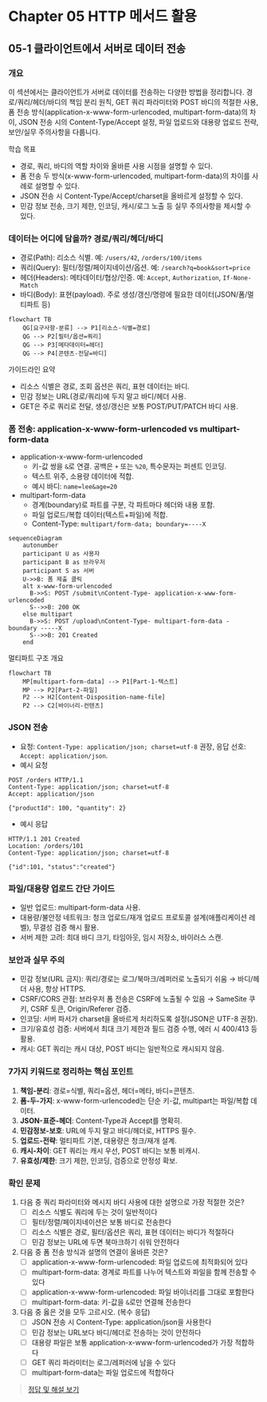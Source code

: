 # Chapter 05 HTTP 메서드 활용

## 05-1 클라이언트에서 서버로 데이터 전송

### 개요
이 섹션에서는 클라이언트가 서버로 데이터를 전송하는 다양한 방법을 정리합니다. 경로/쿼리/헤더/바디의 책임 분리 원칙, GET 쿼리 파라미터와 POST 바디의 적절한 사용, 폼 전송 방식(application-x-www-form-urlencoded, multipart-form-data)의 차이, JSON 전송 시의 Content-Type/Accept 설정, 파일 업로드와 대용량 업로드 전략, 보안/실무 주의사항을 다룹니다.

학습 목표
- 경로, 쿼리, 바디의 역할 차이와 올바른 사용 시점을 설명할 수 있다.
- 폼 전송 두 방식(x-www-form-urlencoded, multipart-form-data)의 차이를 사례로 설명할 수 있다.
- JSON 전송 시 Content-Type/Accept/charset을 올바르게 설정할 수 있다.
- 민감 정보 전송, 크기 제한, 인코딩, 캐시/로그 노출 등 실무 주의사항을 제시할 수 있다.

### 데이터는 어디에 담을까? 경로/쿼리/헤더/바디
- 경로(Path): 리소스 식별. 예: `/users/42`, `/orders/100/items` 
- 쿼리(Query): 필터/정렬/페이지네이션/옵션. 예: `/search?q=book&sort=price`
- 헤더(Headers): 메타데이터/협상/인증. 예: `Accept`, `Authorization`, `If-None-Match`
- 바디(Body): 표현(payload). 주로 생성/갱신/명령에 필요한 데이터(JSON/폼/멀티파트 등)

```mermaid
flowchart TB
    QG[요구사항-분류] --> P1[리소스-식별=경로]
    QG --> P2[필터/옵션=쿼리]
    QG --> P3[메타데이터=헤더]
    QG --> P4[콘텐츠-전달=바디]
```

가이드라인 요약
- 리소스 식별은 경로, 조회 옵션은 쿼리, 표현 데이터는 바디.
- 민감 정보는 URL(경로/쿼리)에 두지 말고 바디/헤더 사용.
- GET은 주로 쿼리로 전달, 생성/갱신은 보통 POST/PUT/PATCH 바디 사용.

### 폼 전송: application-x-www-form-urlencoded vs multipart-form-data
- application-x-www-form-urlencoded
  - 키-값 쌍을 `&`로 연결. 공백은 `+` 또는 `%20`, 특수문자는 퍼센트 인코딩.
  - 텍스트 위주, 소용량 데이터에 적합.
  - 예시 바디: `name=lee&age=20`
- multipart-form-data
  - 경계(boundary)로 파트를 구분, 각 파트마다 헤더와 내용 포함.
  - 파일 업로드/복합 데이터(텍스트+파일)에 적합.
  - Content-Type: `multipart/form-data; boundary=----X`

```mermaid
sequenceDiagram
    autonumber
    participant U as 사용자
    participant B as 브라우저
    participant S as 서버
    U->>B: 폼 제출 클릭
    alt x-www-form-urlencoded
      B->>S: POST /submit\nContent-Type- application-x-www-form-urlencoded
      S-->>B: 200 OK
    else multipart
      B->>S: POST /upload\nContent-Type- multipart-form-data - boundary -----X
      S-->>B: 201 Created
    end
```

멀티파트 구조 개요
```mermaid
flowchart TB
    MP[multipart-form-data] --> P1[Part-1-텍스트]
    MP --> P2[Part-2-파일]
    P2 --> H2[Content-Disposition-name-file]
    P2 --> C2[바이너리-컨텐츠]
```

### JSON 전송
- 요청: `Content-Type: application/json; charset=utf-8` 권장, 응답 선호: `Accept: application/json`.
- 예시 요청
```
POST /orders HTTP/1.1
Content-Type: application/json; charset=utf-8
Accept: application/json

{"productId": 100, "quantity": 2}
```
- 예시 응답
```
HTTP/1.1 201 Created
Location: /orders/101
Content-Type: application/json; charset=utf-8

{"id":101, "status":"created"}
```

### 파일/대용량 업로드 간단 가이드
- 일반 업로드: multipart-form-data 사용.
- 대용량/불안정 네트워크: 청크 업로드/재개 업로드 프로토콜 설계(애플리케이션 레벨), 무결성 검증 해시 활용.
- 서버 제한 고려: 최대 바디 크기, 타임아웃, 임시 저장소, 바이러스 스캔.

### 보안과 실무 주의
- 민감 정보(URL 금지): 쿼리/경로는 로그/북마크/레퍼러로 노출되기 쉬움 → 바디/헤더 사용, 항상 HTTPS.
- CSRF/CORS 관점: 브라우저 폼 전송은 CSRF에 노출될 수 있음 → SameSite 쿠키, CSRF 토큰, Origin/Referer 검증.
- 인코딩: 서버 파서가 charset을 올바르게 처리하도록 설정(JSON은 UTF-8 권장).
- 크기/유효성 검증: 서버에서 최대 크기 제한과 필드 검증 수행, 에러 시 400/413 등 활용.
- 캐시: GET 쿼리는 캐시 대상, POST 바디는 일반적으로 캐시되지 않음.

### 7가지 키워드로 정리하는 핵심 포인트
1. **책임-분리**: 경로=식별, 쿼리=옵션, 헤더=메타, 바디=콘텐츠.
2. **폼-두-가지**: x-www-form-urlencoded는 단순 키-값, multipart는 파일/복합 데이터.
3. **JSON-표준-헤더**: Content-Type과 Accept를 명확히.
4. **민감정보-보호**: URL에 두지 말고 바디/헤더로, HTTPS 필수.
5. **업로드-전략**: 멀티파트 기본, 대용량은 청크/재개 설계.
6. **캐시-차이**: GET 쿼리는 캐시 우선, POST 바디는 보통 비캐시.
7. **유효성/제한**: 크기 제한, 인코딩, 검증으로 안정성 확보.

### 확인 문제
1. 다음 중 쿼리 파라미터와 메시지 바디 사용에 대한 설명으로 가장 적절한 것은?
    - [ ] 리소스 식별도 쿼리에 두는 것이 일반적이다
    - [ ] 필터/정렬/페이지네이션은 보통 바디로 전송한다
    - [ ] 리소스 식별은 경로, 필터/옵션은 쿼리, 표현 데이터는 바디가 적절하다
    - [ ] 민감 정보는 URL에 두면 북마크하기 쉬워 안전하다

2. 다음 중 폼 전송 방식과 설명의 연결이 올바른 것은?
    - [ ] application-x-www-form-urlencoded: 파일 업로드에 최적화되어 있다
    - [ ] multipart-form-data: 경계로 파트를 나누어 텍스트와 파일을 함께 전송할 수 있다
    - [ ] application-x-www-form-urlencoded: 파일 바이너리를 그대로 포함한다
    - [ ] multipart-form-data: 키-값을 `&`로만 연결해 전송한다

3. 다음 중 옳은 것을 모두 고르시오. (복수 응답)
    - [ ] JSON 전송 시 Content-Type: application/json을 사용한다
    - [ ] 민감 정보는 URL보다 바디/헤더로 전송하는 것이 안전하다
    - [ ] 대용량 파일은 보통 application-x-www-form-urlencoded가 가장 적합하다
    - [ ] GET 쿼리 파라미터는 로그/레퍼러에 남을 수 있다
    - [ ] multipart-form-data는 파일 업로드에 적합하다

> [정답 및 해설 보기](../answers_and_explanations.md#ans-05-1-클라이언트에서-서버로-데이터-전송)
